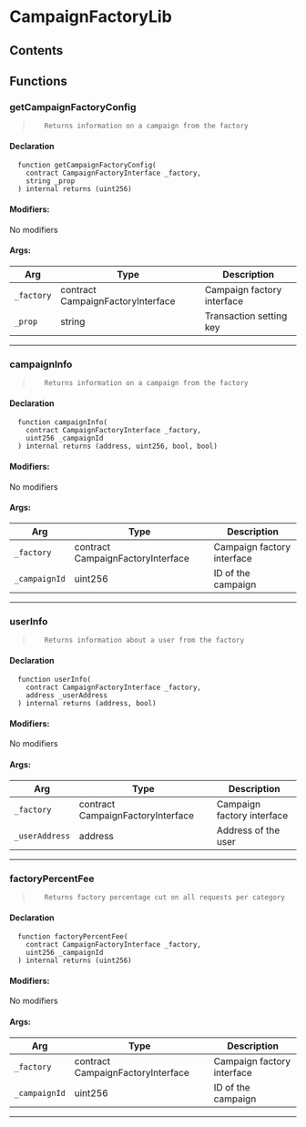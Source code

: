 # CampaignFactoryLib





## Contents
<!-- START doctoc -->
<!-- END doctoc -->




## Functions

### getCampaignFactoryConfig
>        Returns information on a campaign from the factory


#### Declaration
```solidity
  function getCampaignFactoryConfig(
    contract CampaignFactoryInterface _factory,
    string _prop
  ) internal returns (uint256)
```

#### Modifiers:
No modifiers

#### Args:
| Arg | Type | Description |
| --- | --- | --- |
|`_factory` | contract CampaignFactoryInterface |     Campaign factory interface
|`_prop` | string |        Transaction setting key
---  
### campaignInfo
>        Returns information on a campaign from the factory


#### Declaration
```solidity
  function campaignInfo(
    contract CampaignFactoryInterface _factory,
    uint256 _campaignId
  ) internal returns (address, uint256, bool, bool)
```

#### Modifiers:
No modifiers

#### Args:
| Arg | Type | Description |
| --- | --- | --- |
|`_factory` | contract CampaignFactoryInterface |     Campaign factory interface
|`_campaignId` | uint256 |  ID of the campaign
---  
### userInfo
>        Returns information about a user from the factory


#### Declaration
```solidity
  function userInfo(
    contract CampaignFactoryInterface _factory,
    address _userAddress
  ) internal returns (address, bool)
```

#### Modifiers:
No modifiers

#### Args:
| Arg | Type | Description |
| --- | --- | --- |
|`_factory` | contract CampaignFactoryInterface |      Campaign factory interface
|`_userAddress` | address |  Address of the user
---  
### factoryPercentFee
>        Returns factory percentage cut on all requests per category


#### Declaration
```solidity
  function factoryPercentFee(
    contract CampaignFactoryInterface _factory,
    uint256 _campaignId
  ) internal returns (uint256)
```

#### Modifiers:
No modifiers

#### Args:
| Arg | Type | Description |
| --- | --- | --- |
|`_factory` | contract CampaignFactoryInterface |     Campaign factory interface
|`_campaignId` | uint256 |  ID of the campaign
---  


